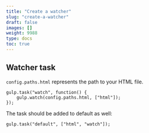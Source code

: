 ```yaml
---
title: "Create a watcher"
slug: "create-a-watcher"
draft: false
images: []
weight: 9988
type: docs
toc: true
---
```


## Watcher task
`config.paths.html` represents the path to your HTML file. 

    gulp.task("watch", function() {
        gulp.watch(config.paths.html, ["html"]);
    });

The task should be added to default as well:

    gulp.task("default", ["html", "watch"]);

